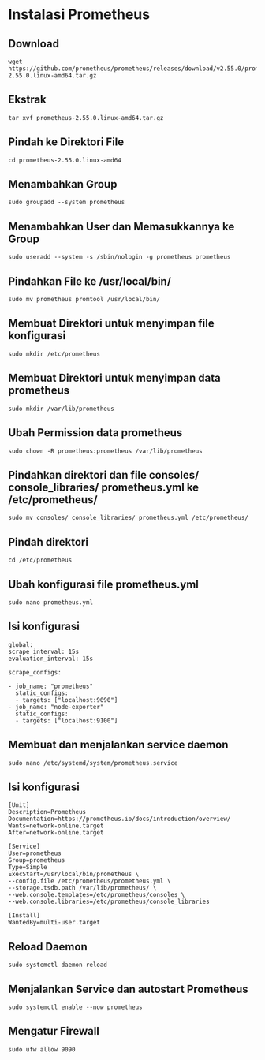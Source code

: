 # Instalasi Prometheus

## Download

```
wget https://github.com/prometheus/prometheus/releases/download/v2.55.0/prometheus-2.55.0.linux-amd64.tar.gz
```

## Ekstrak

```
tar xvf prometheus-2.55.0.linux-amd64.tar.gz
```

## Pindah ke Direktori File

```
cd prometheus-2.55.0.linux-amd64
```

## Menambahkan Group

```
sudo groupadd --system prometheus
```

## Menambahkan User dan Memasukkannya ke Group

```
sudo useradd --system -s /sbin/nologin -g prometheus prometheus
```

## Pindahkan File ke /usr/local/bin/

```
sudo mv prometheus promtool /usr/local/bin/
```

## Membuat Direktori untuk menyimpan file konfigurasi

```
sudo mkdir /etc/prometheus
```

## Membuat Direktori untuk menyimpan data prometheus

```
sudo mkdir /var/lib/prometheus
```

## Ubah Permission data prometheus

```
sudo chown -R prometheus:prometheus /var/lib/prometheus
```

## Pindahkan direktori dan file consoles/ console_libraries/ prometheus.yml ke /etc/prometheus/

```
sudo mv consoles/ console_libraries/ prometheus.yml /etc/prometheus/
```

## Pindah direktori

```
cd /etc/prometheus
```

## Ubah konfigurasi file prometheus.yml

```
sudo nano prometheus.yml
```

## Isi konfigurasi

```
global:
scrape_interval: 15s
evaluation_interval: 15s

scrape_configs:

- job_name: "prometheus"
  static_configs:
  - targets: ["localhost:9090"]
- job_name: "node-exporter"
  static_configs:
  - targets: ["localhost:9100"]
```

## Membuat dan menjalankan service daemon

```
sudo nano /etc/systemd/system/prometheus.service
```

## Isi konfigurasi

```
[Unit]
Description=Prometheus
Documentation=https://prometheus.io/docs/introduction/overview/
Wants=network-online.target
After=network-online.target

[Service]
User=prometheus
Group=prometheus
Type=Simple
ExecStart=/usr/local/bin/prometheus \
--config.file /etc/prometheus/prometheus.yml \
--storage.tsdb.path /var/lib/prometheus/ \
--web.console.templates=/etc/prometheus/consoles \
--web.console.libraries=/etc/prometheus/console_libraries

[Install]
WantedBy=multi-user.target
```

## Reload Daemon

```
sudo systemctl daemon-reload
```

## Menjalankan Service dan autostart Prometheus

```
sudo systemctl enable --now prometheus
```

## Mengatur Firewall

```
sudo ufw allow 9090
```
